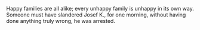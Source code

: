 Happy families are all alike; every unhappy family is unhappy in its own way.
Someone must have slandered Josef K., for one morning, without having done anything truly wrong, he was arrested.

